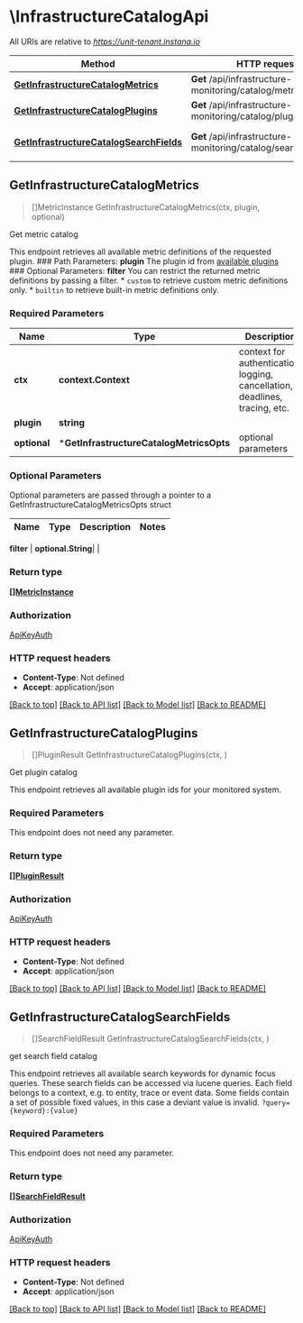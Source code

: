# \InfrastructureCatalogApi

All URIs are relative to *https://unit-tenant.instana.io*

Method | HTTP request | Description
------------- | ------------- | -------------
[**GetInfrastructureCatalogMetrics**](InfrastructureCatalogApi.md#GetInfrastructureCatalogMetrics) | **Get** /api/infrastructure-monitoring/catalog/metrics/{plugin} | Get metric catalog
[**GetInfrastructureCatalogPlugins**](InfrastructureCatalogApi.md#GetInfrastructureCatalogPlugins) | **Get** /api/infrastructure-monitoring/catalog/plugins | Get plugin catalog
[**GetInfrastructureCatalogSearchFields**](InfrastructureCatalogApi.md#GetInfrastructureCatalogSearchFields) | **Get** /api/infrastructure-monitoring/catalog/search | get search field catalog



## GetInfrastructureCatalogMetrics

> []MetricInstance GetInfrastructureCatalogMetrics(ctx, plugin, optional)

Get metric catalog

This endpoint retrieves all available metric definitions of the requested plugin.  ### Path Parameters:  **plugin** The plugin id from [available plugins](#operation/getInfrastructureCatalogPlugins)  ### Optional Parameters:  **filter** You can restrict the returned metric definitions by passing a filter.  * `custom` to retrieve custom metric definitions only. * `builtin` to retrieve built-in metric definitions only. 

### Required Parameters


Name | Type | Description  | Notes
------------- | ------------- | ------------- | -------------
**ctx** | **context.Context** | context for authentication, logging, cancellation, deadlines, tracing, etc.
**plugin** | **string**|  | 
 **optional** | ***GetInfrastructureCatalogMetricsOpts** | optional parameters | nil if no parameters

### Optional Parameters

Optional parameters are passed through a pointer to a GetInfrastructureCatalogMetricsOpts struct


Name | Type | Description  | Notes
------------- | ------------- | ------------- | -------------

 **filter** | **optional.String**|  | 

### Return type

[**[]MetricInstance**](MetricInstance.md)

### Authorization

[ApiKeyAuth](../README.md#ApiKeyAuth)

### HTTP request headers

- **Content-Type**: Not defined
- **Accept**: application/json

[[Back to top]](#) [[Back to API list]](../README.md#documentation-for-api-endpoints)
[[Back to Model list]](../README.md#documentation-for-models)
[[Back to README]](../README.md)


## GetInfrastructureCatalogPlugins

> []PluginResult GetInfrastructureCatalogPlugins(ctx, )

Get plugin catalog

This endpoint retrieves all available plugin ids for your monitored system. 

### Required Parameters

This endpoint does not need any parameter.

### Return type

[**[]PluginResult**](PluginResult.md)

### Authorization

[ApiKeyAuth](../README.md#ApiKeyAuth)

### HTTP request headers

- **Content-Type**: Not defined
- **Accept**: application/json

[[Back to top]](#) [[Back to API list]](../README.md#documentation-for-api-endpoints)
[[Back to Model list]](../README.md#documentation-for-models)
[[Back to README]](../README.md)


## GetInfrastructureCatalogSearchFields

> []SearchFieldResult GetInfrastructureCatalogSearchFields(ctx, )

get search field catalog

This endpoint retrieves all available search keywords for dynamic focus queries.  These search fields can be accessed via lucene queries. Each field belongs to a context, e.g. to entity, trace or event data. Some fields contain a set of possible fixed values, in this case a deviant value is invalid.  ``` ?query={keyword}:{value} ``` 

### Required Parameters

This endpoint does not need any parameter.

### Return type

[**[]SearchFieldResult**](SearchFieldResult.md)

### Authorization

[ApiKeyAuth](../README.md#ApiKeyAuth)

### HTTP request headers

- **Content-Type**: Not defined
- **Accept**: application/json

[[Back to top]](#) [[Back to API list]](../README.md#documentation-for-api-endpoints)
[[Back to Model list]](../README.md#documentation-for-models)
[[Back to README]](../README.md)

